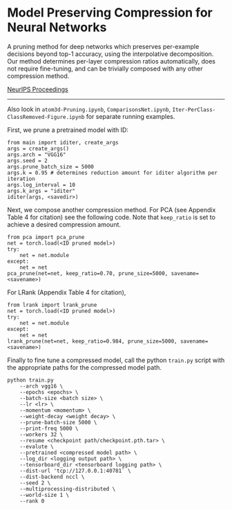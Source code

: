 # Model Preserving Compression for Neural Networks

A pruning method for deep networks which preserves per-example decisions beyond top-1 accuracy, using the interpolative decomposition.
Our method determines per-layer compression ratios automatically, does not require fine-tuning, and can be trivially composed with any other compression method.

[NeurIPS Proceedings](https://openreview.net/pdf?id=gt-l9Hu2ndd)


---
Also look in `atom3d-Pruning.ipynb`, `ComparisonsNet.ipynb`, `Iter-PerClass-ClassRemoved-Figure.ipynb` for separate running examples.

First, we prune a pretrained model with ID:
```
from main import iditer, create_args
args = create_args()
args.arch = "VGG16" 
args.seed = 2
args.prune_batch_size = 5000
args.k = 0.95 # determines reduction amount for iditer algorithm per iteration
args.log_interval = 10
args.k_args = "iditer"
iditer(args, <savedir>)
```

Next, we compose another compression method. For PCA (see Appendix Table 4 for citation) see the following code. Note that `keep_ratio` is set to achieve a desired compression amount.
```
from pca import pca_prune
net = torch.load(<ID pruned model>)
try: 
    net = net.module
except: 
    net = net
pca_prune(net=net, keep_ratio=0.70, prune_size=5000, savename=<savename>)
```

For LRank (Appendix Table 4 for citation),
```
from lrank import lrank_prune
net = torch.load(<ID pruned model>)
try: 
    net = net.module
except: 
    net = net
lrank_prune(net=net, keep_ratio=0.984, prune_size=5000, savename=<savename>)
```

Finally to fine tune a compressed model, call the python `train.py` script with the appropriate paths for the compressed model path.
```
python train.py
    --arch vgg16 \
    --epochs <epochs> \
    --batch-size <batch size> \
    --lr <lr> \
    --momentum <momentum> \
    --weight-decay <weight decay> \
    --prune-batch-size 5000 \
    --print-freq 5000 \
    --workers 32 \
    --resume <checkpoint path/checkpoint.pth.tar> \
    --evalute \
    --pretrained <compressed model path> \
    --log_dir <logging output path> \
    --tensorboard_dir <tensorboard logging path> \
    --dist-url 'tcp://127.0.0.1:40781` \
    --dist-backend nccl \
    --seed 2 \
    --multiprocessing-distributed \
    --world-size 1 \
    --rank 0
```

